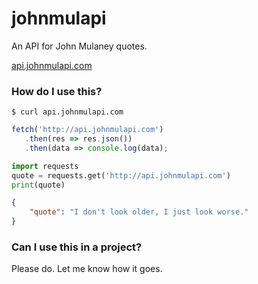 # johnmulapi
An API for John Mulaney quotes.  
  
[api.johnmulapi.com](http://api.johnmulapi.com)

### How do I use this?

```shell
$ curl api.johnmulapi.com
```
```javascript
fetch('http://api.johnmulapi.com')
   .then(res => res.json())
   .then(data => console.log(data);
```
```python
import requests
quote = requests.get('http://api.johnmulapi.com')
print(quote)
```
```json
{
    "quote": "I don't look older, I just look worse."
}
```

### Can I use this in a project?
Please do. Let me know how it goes.
